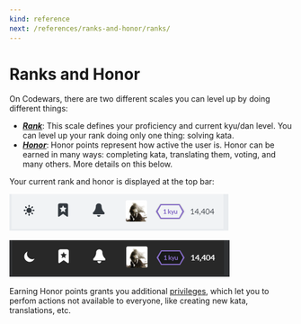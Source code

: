 ```yaml
---
kind: reference
next: /references/ranks-and-honor/ranks/
---
```


# Ranks and Honor

On Codewars, there are two different scales you can level up by doing different things:

- [**_Rank_**](/references/ranks-and-honor/ranks/): This scale defines your proficiency and current kyu/dan level. You can level up your rank doing only one thing: solving kata.
- [**_Honor_**](/references/ranks-and-honor/honor/): Honor points represent how active the user is. Honor can be earned in many ways: completing kata, translating them, voting, and many others. More details on this below.

Your current rank and honor is displayed at the top bar:

<div class="block dark:hidden">

![top bar](./img/top-bar_light.png)

</div>
<div class="hidden dark:block">

![top bar](./img/top-bar_dark.png)

</div>

Earning Honor points grants you additional [privileges](/references/ranks-and-honor/privileges/), which let you to perfom actions not available to everyone, like creating new kata, translations, etc.